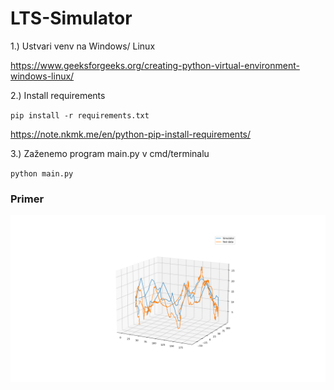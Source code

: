 # LTS-Simulator

1.) Ustvari venv na Windows/ Linux 

https://www.geeksforgeeks.org/creating-python-virtual-environment-windows-linux/

2.) Install requirements

<code>pip install -r requirements.txt</code>

https://note.nkmk.me/en/python-pip-install-requirements/

3.) Zaženemo program main.py v cmd/terminalu

<code>python main.py</code>


<h3>Primer</h3>

![Primer](https://github.com/Zaapex/LTS-Simulator/blob/main/Testiranje/primerjava.png)